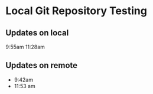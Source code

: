 # Local Git Repository Testing

## Updates on local
9:55am
11:28am
## Updates on remote
- 9:42am
- 11:53 am
